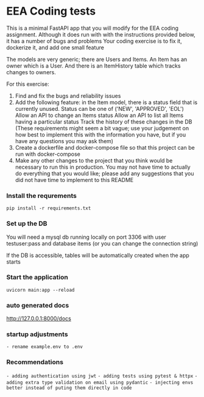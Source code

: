 # EEA Coding tests

This is a minimal FastAPI app that you will modify for the EEA coding assignment.
Although it does run with with the instructions provided below, it has a number of bugs and problems
Your coding exercise is to fix it, dockerize it, and add one small feature

The models are very generic; there are Users and Items.
An Item has an owner which is a User.
And there is an ItemHistory table which tracks changes to owners.

For this exercise:
1. Find and fix the bugs and reliability issues
2. Add the following feature:
	in the Item model, there is a status field that is currently unused.
	Status can be one of ('NEW', 'APPROVED', 'EOL')
	Allow an API to change an Items status
	Allow an API to list all Items having a particular status
	Track the history of these changes in the DB
	(These requirements might seem a bit vague; use your judgement on how best to implement this with the information you have, but if you have any questions you may ask them)
4. Create a dockerfile and docker-compose file so that this project can be run with docker-compose
5. Make any other changes to the project that you think would be necessary to run this in production.
  You may not have time to actually do everything that you would like; please add any suggestions that you did not have time to implement to this README
	
### Install the requrements
`pip install -r requirements.txt`

### Set up the DB
You will need a mysql db running locally on port 3306
with user testuser:pass and database items
(or you can change the connection string)

If the DB is accessible, tables will be automatically created when the app starts

### Start the application
`uvicorn main:app --reload`

### auto generated docs
http://127.0.0.1:8000/docs

### startup adjustments 
`- rename example.env to .env`

### Recommendations
`- adding authentication using jwt`
`- adding tests using pytest & httpx`
`- adding extra type validation on email using pydantic`
`- injecting envs better instead of puting them directly in code`
